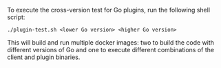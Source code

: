 To execute the cross-version test for Go plugins, run the following shell script:

    ./plugin-test.sh <lower Go version> <higher Go version>

This will build and run multiple docker images: two to build the code with different versions of Go and one to execute
different combinations of the client and plugin binaries.
